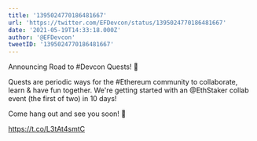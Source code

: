 ```yaml
---
title: '1395024770186481667'
url: 'https://twitter.com/EFDevcon/status/1395024770186481667'
date: '2021-05-19T14:33:18.000Z'
author: '@EFDevcon'
tweetID: '1395024770186481667'
---
```


Announcing Road to #Devcon Quests! 📣

Quests are periodic ways for the #Ethereum community to collaborate, learn &amp; have fun together. We're getting started with an @EthStaker collab event (the first of two) in 10 days!

Come hang out and see you soon! 🦄

https://t.co/L3tAt4smtC
